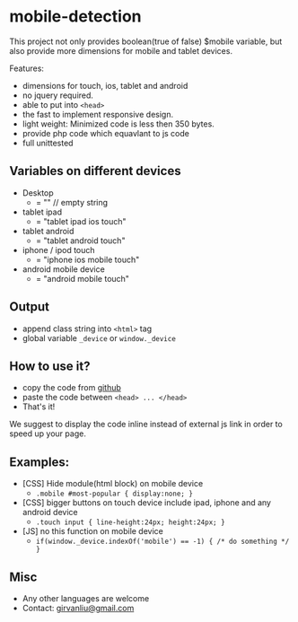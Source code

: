 mobile-detection
================

This project not only provides boolean(true of false) $mobile variable, but also provide more dimensions for mobile and tablet devices.

Features:
* dimensions for touch, ios, tablet and android
* no jquery required.
* able to put into `<head>`
* the fast to implement responsive design.
* light weight: Minimized code is less then 350 bytes.
* provide php code which equavlant to js code
* full unittested


Variables on different devices
----------------
* Desktop
   * = "" // empty string
* tablet ipad
   * = "tablet ipad ios touch"
* tablet android
   * = "tablet android touch"
* iphone / ipod touch
   * = "iphone ios mobile touch"
* android mobile device
   * = "android mobile touch"


Output
----------------
* append class string into `<html>` tag
* global variable `_device` or `window._device`


How to use it?
----------------
* copy the code from [github](https://github.com/girvan/mobile-detection/blob/master/javascript/mobiledetection.min.html)
* paste the code between `<head> ... </head>`
* That's it!

We suggest to display the code inline instead of external js link in order to speed up your page.


Examples:
----------------
* [CSS] Hide module(html block) on mobile device
   * `.mobile #most-popular { display:none; }`
* [CSS] bigger buttons on touch device include ipad, iphone and any android device
   * `.touch input { line-height:24px; height:24px; }`
* [JS] no this function on mobile device
   * `if(window._device.indexOf('mobile') == -1)
      {
	  /* do something */
      }
   `
	  

Misc
----------------
* Any other languages are welcome
* Contact: girvanliu@gmail.com
